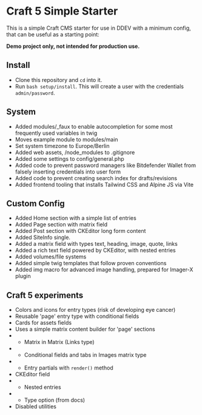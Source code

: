 # Craft 5 Simple Starter

This is a simple Craft CMS starter for use in DDEV with a minimum config, that can be useful as a starting point:

**Demo project only, not intended for production use.**

## Install

* Clone this repository and `cd` into it.
* Run `bash setup/install`. This will create a user with the credentials `admin/password`.

## System

* Added modules/_faux to enable autocompletion for some most frequently used variables in twig
* Moves example module to modules/main
* Set system timezone to Europe/Berlin
* Added web assets, /node_modules to .gitignore
* Added some settings to config/general.php
* Added code to prevent password managers like Bitdefender Wallet from falsely inserting credentials into user form
* Added code to prevent creating search index for drafts/revisions
* Added frontend tooling that installs Tailwind CSS and Alpine JS via Vite

## Custom Config

* Added Home section with a simple list of entries
* Added Page section with matrix field
* Added Post section with CKEditor long form content
* Added SiteInfo single.
* Added a matrix field with types text, heading, image, quote, links
* Added a rich text field powered by CKEditor, with nested entries 
* Added volumes/file systems
* Added simple twig templates that follow proven conventions
* Added img macro for advanced image handling, prepared for Imager-X plugin

## Craft 5 experiments

* Colors and icons for entry types (risk of developing eye cancer)
* Reusable 'page' entry type with conditional fields
* Cards for assets fields
* Uses a simple matrix content builder for 'page' sections
* * Matrix in Matrix (Links type)
* * Conditional fields and tabs in Images matrix type
* * Entry partials with `render()` method
* CKEditor field 
* * Nested entries
* * Type option (from docs)
* Disabled utilities


